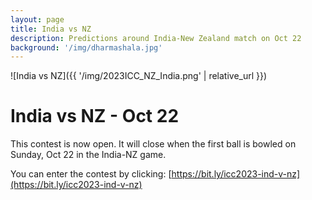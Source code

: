 ```yaml
---
layout: page
title: India vs NZ 
description: Predictions around India-New Zealand match on Oct 22
background: '/img/dharmashala.jpg'
---
```



![India vs NZ]({{ '/img/2023ICC_NZ_India.png' | relative_url }})

# India vs NZ - Oct 22

This contest is now open. It will close when the first ball is bowled on Sunday, Oct 22 in the India-NZ game.

You can enter the contest by clicking: [https://bit.ly/icc2023-ind-v-nz](https://bit.ly/icc2023-ind-v-nz)
